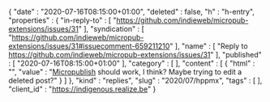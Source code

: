 {
  "date" : "2020-07-16T08:15:00+01:00",
  "deleted" : false,
  "h" : "h-entry",
  "properties" : {
    "in-reply-to" : [ "https://github.com/indieweb/micropub-extensions/issues/31" ],
    "syndication" : [ "https://github.com/indieweb/micropub-extensions/issues/31#issuecomment-659211210" ],
    "name" : [ "Reply to https://github.com/indieweb/micropub-extensions/issues/31" ],
    "published" : [ "2020-07-16T08:15:00+01:00" ],
    "category" : [ ],
    "content" : [ {
      "html" : "",
      "value" : "[Micropublish](https://micropublish.net/) should work, I think? Maybe trying to edit a deleted post?"
    } ]
  },
  "kind" : "replies",
  "slug" : "2020/07/hppmx",
  "tags" : [ ],
  "client_id" : "https://indigenous.realize.be"
}
